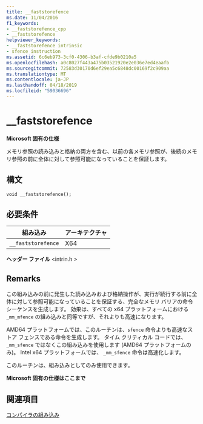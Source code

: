 ```yaml
---
title: __faststorefence
ms.date: 11/04/2016
f1_keywords:
- __faststorefence_cpp
- __faststorefence
helpviewer_keywords:
- __faststorefence intrinsic
- sfence instruction
ms.assetid: 6c6eb973-3cf0-4306-b3af-cfde9b0210a5
ms.openlocfilehash: a0c8027f443a475b03521920e2e036e7ed4eaafb
ms.sourcegitcommit: 72583d30170d6ef29ea5c6848dc00169f2c909aa
ms.translationtype: MT
ms.contentlocale: ja-JP
ms.lasthandoff: 04/18/2019
ms.locfileid: "59036696"
---
```

# <a name="faststorefence"></a>__faststorefence

**Microsoft 固有の仕様**

メモリ参照の読み込みと格納の両方を含む、以前の各メモリ参照が、後続のメモリ参照の前に全体に対して参照可能になっていることを保証します。

## <a name="syntax"></a>構文

```
void __faststorefence();
```

## <a name="requirements"></a>必要条件

|組み込み|アーキテクチャ|
|---------------|------------------|
|`__faststorefence`|X64|

**ヘッダー ファイル** \<intrin.h >

## <a name="remarks"></a>Remarks

この組み込みの前に発生した読み込みおよび格納操作が、実行が続行する前に全体に対して参照可能になっていることを保証する、完全なメモリ バリアの命令シーケンスを生成します。 効果は、すべての x64 プラットフォームにおける `_mm_mfence` の組み込みと同等ですが、それよりも高速になります。

AMD64 プラットフォームでは、このルーチンは、`sfence` 命令よりも高速なストア フェンスである命令を生成します。 タイム クリティカル コードでは、`_mm_sfence` ではなくこの組み込みを使用します (AMD64 プラットフォームのみ)。 Intel x64 プラットフォームでは、 `_mm_sfence` 命令は高速化します。

このルーチンは、組み込みとしてのみ使用できます。

**Microsoft 固有の仕様はここまで**

## <a name="see-also"></a>関連項目

[コンパイラの組み込み](../intrinsics/compiler-intrinsics.md)